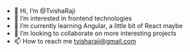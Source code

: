 - 👋 Hi, I’m @TvishaRaji
- 👀 I’m interested in frontend technologies
- 🌱 I’m currently learning Angular, a little bit of React maybe
- 💞️ I’m looking to collaborate on more interesting projects
- 📫 How to reach me tvisharaji@gmail.com

<!---
TvishaRaji/TvishaRaji is a ✨ special ✨ repository because its `README.md` (this file) appears on your GitHub profile.
You can click the Preview link to take a look at your changes.
--->
